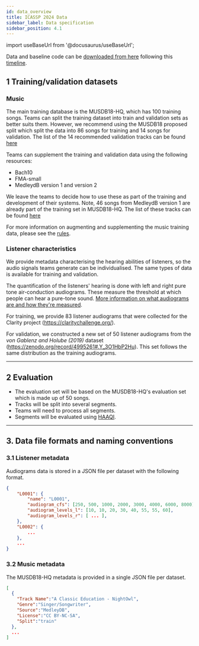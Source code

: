 ```yaml
---
id: data_overview
title: ICASSP 2024 Data
sidebar_label: Data specification
sidebar_position: 4.1
---
```


import useBaseUrl from '@docusaurus/useBaseUrl';

Data and baseline code can be [downloaded from here](../take_part/download) following this [timeline](../take_part/key_dates).


## 1 Training/validation datasets

### Music

The main training database is the MUSDB18-HQ, which has 100 training songs.
Teams can split the training dataset into train and validation sets as better suits them.
However, we recommend using the MUSDB18 proposed split which split the data into 86 songs for training and 14 songs for validation.
The list of the 14 recommended validation tracks can be found [here](./tracks_details#1-recommended-validation-set) 

Teams can supplement the training and validation data using the following resources:

- Bach10
- FMA-small
- MedleydB version 1 and version 2

We leave the teams to decide how to use these as part of the training and development of their systems. 
Note, 46 songs from MedleydB version 1 are already part of the training set in MUSDB18-HQ.
The list of these tracks can be found [here](./tracks_details#tracks-from-medleydb-contained-in-musdb18-hq)

For more information on augmenting and supplementing the music training data, please see the [rules](../take_part/ICASSP2024_rules).

### Listener characteristics

We provide metadata characterising the hearing abilities of listeners, so the audio signals teams generate can be individualised. The same types of data is available for training and validation.

The quantification of the listeners' hearing is done with left and right pure tone air-conduction audiograms. 
These measure the threshold at which people can hear a pure-tone sound. [More information on what audiograms are and how they're measured](/docs/learning_resources/Hearing_impairment/edu_measuring_HI#audiograms).

For training, we provide 83 listener audiograms that were collected for the Clarity project (https://claritychallenge.org/).

For validation, we constructed a new set of 50 listener audiograms from the _von Gablenz and Holube (2019)_
dataset (https://zenodo.org/record/4995261#.Y_3O1HbP2Hu). This set follows the same distribution as the training audiograms.

***

## 2 Evaluation

- The evaluation set will be based on the MUSDB18-HQ's evaluation set which is made up of 50 songs.
- Tracks will be split into several segments.
- Teams will need to process all segments.
- Segments will be evaluated using [HAAQI](../../learning_resources/Hearing_aid_processing/edu_HAP_HA_processed_speech).

***

## 3. Data file formats and naming conventions

### 3.1 Listener metadata
Audiograms data is stored in a JSON file per dataset with the following format.

```json
{
    "L0001": {
        "name": "L0001",
        "audiogram_cfs": [250, 500, 1000, 2000, 3000, 4000, 6000, 8000],
        "audiogram_levels_l": [10, 10, 20, 30, 40, 55, 55, 60],
        "audiogram_levels_r": [ ... ],
    },
    "L0002": {
        ...
    },
    ...
}
```

### 3.2 Music metadata

The MUSDB18-HQ metadata is provided in a single JSON file per dataset.


```json
[
  {
    "Track Name":"A Classic Education - NightOwl",
    "Genre":"Singer/Songwriter",
    "Source":"MedleyDB",
    "License":"CC BY-NC-SA",
    "Split":"train"
  },
  ...
]
```


